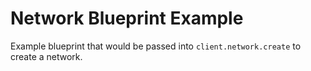 # Network Blueprint Example

Example blueprint that would be passed into `client.network.create` to create a
network.
